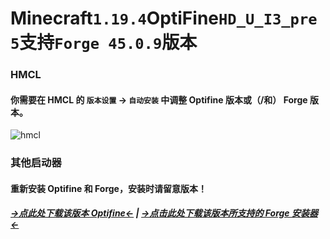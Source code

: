 # Minecraft`1.19.4`OptiFine`HD_U_I3_pre5`支持`Forge 45.0.9`版本

### HMCL

#### 你需要在 HMCL 的 `版本设置` -> `自动安装` 中调整 Optifine 版本或（/和） Forge 版本。

![hmcl](https://zkitefly.github.io/optifine-forge-support-list/hmcl.gif)

### 其他启动器

#### 重新安装 Optifine 和 Forge，安装时请留意版本！

##### [→点此处下载该版本 Optifine←](https://optifine.cn/download/preview_OptiFine_1.19.4_HD_U_I3_pre5.jar) | [→点击此处下载该版本所支持的 Forge 安装器←](https://maven.minecraftforge.net/net/minecraftforge/forge/1.19.4-45.0.9/forge-1.19.4-45.0.9-installer.jar)

